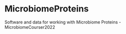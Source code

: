 # MicrobiomeProteins
Software and data for working with Microbiome Proteins - MicrobiomeCourser2022
